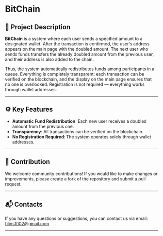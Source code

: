 # BitChain

## 📖 Project Description

**BitChain** is a system where each user sends a specified amount to a designated wallet. After the transaction is confirmed, the user's address appears on the main page with the doubled amount. The next user who sends funds transfers the already doubled amount from the previous user, and their address is also added to the chain.

Thus, the system automatically redistributes funds among participants in a queue. Everything is completely transparent: each transaction can be verified on the blockchain, and the display on the main page ensures that no one is overlooked. Registration is not required — everything works through wallet addresses.

---

## ⚙️ Key Features

- **Automatic Fund Redistribution**: Each new user receives a doubled amount from the previous one.
- **Transparency**: All transactions can be verified on the blockchain.
- **No Registration Required**: The system operates solely through wallet addresses.

---

## 🤝 Contribution

We welcome community contributions! If you would like to make changes or improvements, please create a fork of the repository and submit a pull request.

---

## 📬 Contacts

If you have any questions or suggestions, you can contact us via email: filins1002@gmail.com

---
